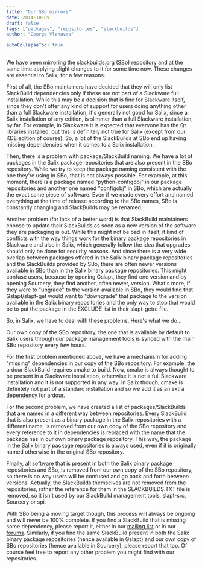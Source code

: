 ```yaml
---
title: "Our SBo mirrors"
date: 2014-10-09
draft: false
tags: ["packages", "repositories", "slackbuilds"]
author: "George Vlahavas"

autoCollapseToc: true
---
```


We have been mirroring the
[slackbuilds.org](http://slackbuilds.org/) (SBo) repository and at the
same time applying slight changes to it for some time now. These
changes are essential to Salix, for a few reasons.

First of all, the SBo maintainers have decided that they will only list
SlackBuild dependencies only if these are not part of a Slackware full
installation. While this may be a decision that is fine for Slackware
itself, since they don't offer any kind of support for users doing
anything other than a full Slackware installation, it's generally not
good for Salix, since a Salix installation of any edition, is slimmer
than a full Slackware installation, by far. For example, in Slackware
it is expected that everyone has the Qt libraries installed, but this
is definitely not true for Salix (except from our KDE edition of
course). So, a lot of the SlackBuilds at SBo end up having
missing dependencies when it comes to a Salix installation.

Then, there is a problem with package/SlackBuild naming. We have a lot
of packages in the Salix package repositories that are also present in
the SBo repository. While we try to keep the package naming consistent
with the one they're using in SBo, that is not always possible. For
example, at this moment, there is a package named "python-configobj" in
our package repositories and another one named "configobj" in SBo,
which are actually the exact same piece of software. Even if we made
every effort and named everything at the time of release according to
the SBo names, SBo is constantly changing and SlackBuilds may be
renamed.

Another problem (for lack of a better word) is that SlackBuild
maintainers choose to update their SlackBuilds as soon as a new version
of the software they are packaging is out. While this might not be bad
in itself, it kind of conflicts with the way things work for the binary
package repositories in Slackware and also in Salix, which generally
follow the idea that upgrades should only be done for security reasons.
And since there is a very wide overlap between packages offered in the
Salix binary package repositories and the SlackBuilds provided by SBo,
there are often newer versions available in SBo than in the Salix
binary package repositories. This might confuse users, because by
opening Gslapt, they find one version and by opening Sourcery, they
find another, often newer, version. What's more, if they were to
"upgrade" to the version available in SBo, they would find that
Gslapt/slapt-get would want to "downgrade" that package to the version
available in the Salix binary repositories and the only way to stop
that would be to put the package in the EXCLUDE list in their
slapt-getrc file.

So, in Salix, we have to deal with these problems. Here's what we do...

Our own copy of the SBo repository, the one that is available by
default to Salix users through our package management tools is synced
with the main SBo repository every few hours.

For the first problem mentioned above, we have a mechanism for adding
"missing" dependencies in our copy of the SBo repository. For example,
the ardour SlackBuild requires cmake to build. Now, cmake is always
thought to be present in a Slackware installation, otherwise it is not
a full Slackware installation and it is not supported in any way. In
Salix though, cmake is definitely not part of a standard installation
and so we add it as an extra dependency for ardour.

For the second problem, we have created a list of packages/SlackBuilds
that are named in a different way between repositories. Every
SlackBuild that is also present as a binary package in the Salix
repositories with a different name, is removed from our own copy of the
SBo repository and every reference to it in dependencies is replaced
with the name that the package has in our own binary package
repository. This way, the package in the Salix binary package
repositories is always used, even if it is originally named otherwise
in the original SBo repository.

Finally, all software that is present in both the Salix binary package
repositories and SBo, is removed from our own copy of the SBo
repository, so there is no way users will be confused and go back and
forth between versions. Actually, the SlackBuilds themselves are not
removed from the repositories, rather the reference for them in the
SLACKBUILDS.TXT file is removed, so it isn't used by our SlackBuild
management tools, slapt-src, Sourcery or spi.

With SBo being a moving target though, this process will always be
ongoing and will never be 100% complete. If you find a SlackBuild that
is missing some dependency, please report it, either in our
[mailing list](http://salixos.org/mailinglists.html)
or in our
[forums](http://forum.salixos.org/).
Similarly, if you find the same SlackBuild
present in both the Salix binary package repositories (hence available
in Gslapt) and our own copy of SBo repositories (hence
available in Sourcery), please report that too. Of course
feel free to report any other problem you might find with our
repositories. 
